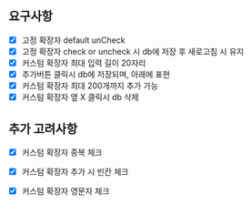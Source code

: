 ## 요구사항

- [x] 고정 확장자 default unCheck
- [x] 고정 확장자 check or uncheck 시 db에 저장 후 새로고침 시 유지
- [x] 커스텀 확장자 최대 입력 길이 20자리
- [x] 추가버튼 클릭시 db에 저장되며, 아래에 표현
- [x] 커스텀 확장자 최대 200개까지 추가 가능
- [x] 커스텀 확장자 옆 X 클릭시 db 삭제

## 추가 고려사항

- [x] 커스텀 확장자 중복 체크
- [x] 커스텀 확장자 추가 시 빈칸 체크
- [x] 커스텀 확장자 영문자 체크

